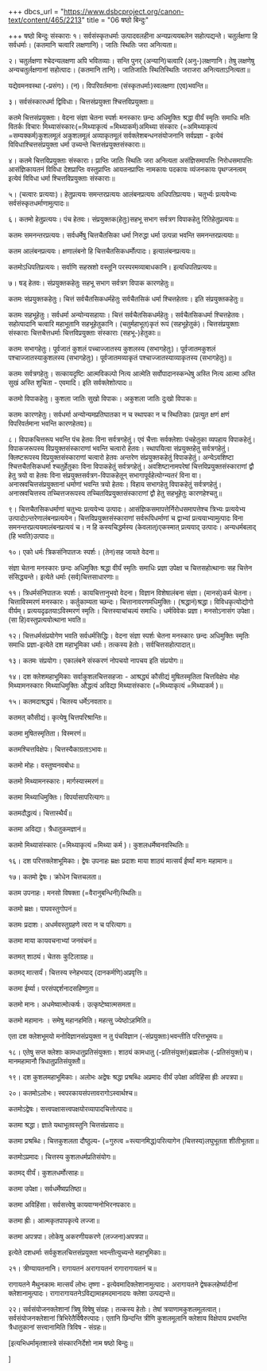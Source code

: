 +++
dbcs_url = "https://www.dsbcproject.org/canon-text/content/465/2213"
title = "06 षष्ठो बिन्दुः"

+++
षष्ठो बिन्दुः
संस्काराः
१। सर्वसंस्कृतधर्माः उत्पादवलहीना अन्यप्रत्ययबलेन सहोत्पद्यन्ते। चतुर्लक्षणा हि सर्वधर्माः। (कतमानि चत्वारि लक्षणानि)। जातिः स्थितिः जरा अनित्यता॥

२। चतुर्लक्षणा श्चेदन्यलक्षणा अपि भवितव्याः। सन्ति पुनर् (अन्यानि)चत्वारि (अनु-)लक्षणानि। तेषु लक्षणेषु अन्यचतुर्लक्षणानां सहोत्पादः। (कतमानि तानि)। जातिजातिः स्थितिस्थितिः जराजरा अनित्यताऽनित्यता॥

यद्येवमनवस्था (-प्रसंगः)। (न)। विपरिवर्तमानाः (संस्कृतधर्माः)स्वलक्षणा (एव)भवन्ति॥

३। सर्वसंस्कारधर्मा द्विविधाः। चित्तसंप्रयुक्ता श्चित्तविप्रयुक्ताः॥

कतमे चित्तसंप्रयुक्ताः। वेदना संज्ञा चेतना स्पर्शः मनस्कारः छन्दः अधिमुक्तिः श्रद्धा वीर्यं स्मृतिः समाधिः मतिः वितर्कः विचारः मिथ्यासंस्कारः(=मिथ्याकृत्यं =मिथ्याकर्म)अमिथ्या संस्कारः (=अमिथ्याकृत्यं =सम्यक्कर्म)कुशलमूलं अकुशलमूलं अव्याकृतमूलं सर्वक्लेशबन्धनसंयोजनानि सर्वप्रज्ञा - इत्येवं विविधाश्चित्तसंप्रयुक्ता धर्मा उच्यन्ते चित्तसंप्रयुक्तसंस्काराः॥

४। कतमे चित्तविप्रयुक्ताः संस्काराः। प्राप्तिः जातिः स्थितिः जरा अनित्यता असंज्ञिसमापत्तिः निरोधसमापत्तिः आसंज्ञिकायतनं विविधा देशप्राप्तिः वस्तुप्राप्तिः आयतनप्राप्तिः नामकायः पदकायः व्यंजनकायः पृथग्जनत्वम् इत्येवं विविधा धर्मा श्चित्तविप्रयुक्ताः संस्काराः॥

५। (चत्वारः प्रत्ययाः)। हेतुप्रत्ययः समन्तरप्रत्ययः आलंबनप्रत्ययः अधिपतिप्रत्ययः। चतुर्भ्यः प्रत्ययेभ्यः सर्वसंस्कृतधर्माणामुत्पादः॥

६। कतमो हेतुप्रत्ययः। पंच हेतवः। संप्रयुक्तक(हेतुः)सहभू सभाग सर्वत्रग विपाकहेतु रितिहेतुप्रत्ययः॥

कतमः समनन्तरप्रत्ययः। सर्वधर्मेषु चित्तचैतसिका धर्मा निरुद्धा धर्मा उत्पन्ना भवन्ति समनन्तरप्रत्ययाः॥

कतम आलंबनप्रत्ययः। क्षणालंबनो हि चित्तचैतसिकधर्मोत्पादः। इत्यालंबनप्रत्ययः॥

कतमोऽधिपतिप्रत्ययः। सर्वाणि सहस्रशो वस्तूनि परस्परमव्याबाधकानि। इत्यधिपतिप्रत्ययः॥

७। षड् हेतवः। संप्रयुक्तकहेतुः सहभू सभाग सर्वत्रग विपाक कारणहेतुः॥

कतमः संप्रयुक्तकहेतुः। चित्तं सर्वचैतसिकधर्महेतुः सर्वचैतसिकं धर्मा श्चित्तहेतवः। इति संप्रयुक्तकहेतुः॥

कतमः सहभूहेतुः। सर्वधर्मा अन्योन्यसहायाः। चित्तं सर्वचैतसिकधर्महेतुः। सर्वचैतसिकधर्मा श्चित्तहेतवः। सहोत्पादानि चत्वारि महाभूतानि सहभूहेतुकानि। (चतुर्महाभूत)कृतं रूपं (सहभूहेतुकं)। चित्तसंप्रयुक्ताः संस्काराः चित्तचैत्तधर्माः चित्तविप्रयुक्ताः संस्काराः (सहभू-)हेतुकाः॥

कतमः सभागहेतुः। पूर्वजातं कुशलं पच्चाज्जातस्य कुशलस्य (सभागहेतुः)। पूर्वजातमकुशलं पश्चाज्जातस्याकुशलस्य (सभागहेतुः)। पूर्वजातमव्याकृतं पश्चाज्जातस्याव्याकृतस्य (सभागहेतुः)॥

कतमः सर्वत्रगहेतुः। सत्कायदृष्टिः आत्मविकल्पो नित्य आत्मेति सर्वोपादानस्कन्धेषु अस्ति नित्य आत्मा अस्ति सुखं अस्ति शुचिता - एवमादि। इति सर्वक्लेशोत्पादः॥

कतमो विपाकहेतुः। कुशला जातिः सुखो विपाकः। अकुशला जातिः दुःखो विपाकः॥

कतमः कारणहेतुः। सर्वधर्मा अन्योन्यमप्रतिघातका न च स्थापका न च स्थितिकाः (प्रत्युत क्षणं क्षणं विपरिवर्तमाना भवन्ति कारणहेतवः)॥

८। विपाकचित्तरूप भवन्ति पंच हेतवः विना सर्वत्रगहेतुं। एवं चैत्ताः सर्वक्लेशाः पंचहेतुका व्यपहाय विपाकहेतुं। विपाकजरूपस्य विप्रयुक्तसंस्काराणां भवन्ति चत्वारो हेतवः। स्थापयित्वा संप्रयुक्तहेतु सर्वत्रगहेतुं। क्लिष्टरूपस्य विप्रयुक्तसंस्काराणां चत्वारो हेतवः अन्तरेण संप्रयुक्तकहेतुं विपाकहेतुं। अन्येऽवशिष्टा श्चित्तचैतसिकधर्मा श्चतुर्हेतुकाः विना विपाकहेतुं सर्वत्रगहेतुं। अवशिष्टानामपरेषां चित्तविप्रयुक्तसंस्काराणां द्वौ हेतु त्रयो वा हेतवः विना संप्रयुक्तसर्वत्रग-विपाकहेतून् सभागापूर्वहेत्योग्न्यतरं विना वा। अनास्रवचित्तसंप्रयुक्तानां धर्माणां भवन्ति त्रयो हेतवः। विहाय सभागहेतु विपाकहेतुं सर्वत्रगहेतुं। अनास्रवचित्तस्य तच्चित्तजरूपस्य तच्चितविप्रयुक्तसंस्काराणां द्वौ हेतु सहभूहेतुः कारणहेश्चतु॥

९। चित्तचैतसिकधर्माणां चतुभ्यः प्रत्ययेभ्य उत्पादः। आसंज्ञिकसमापत्तेर्निरोधसमापत्तेश्च त्रिभ्यः प्रत्ययेभ्य उत्पादोऽन्तरेणालंबनप्रत्ययेन। चित्तविप्रयुक्तसंस्काराणां सर्वरूपिधर्माणां च द्वाभ्यां प्रत्ययाभ्यामुत्पादः विना समनन्तरप्रत्ययमालंबनप्रत्ययं च। न हि कस्यचिद्धर्मस्य (केवलात्)एकस्मात् प्रत्ययाद् उत्पादः। अन्यधर्मबलाद् (हि भवति)उत्पादः॥

१०। एको धर्मः त्रिकसंनिपातजः स्पर्शः। (तेन)सह जायते वेदना॥

संज्ञा चेतना मनस्कारः छन्दः अधिमुक्तिः श्रद्धा वीर्यं स्मृतिः समाधिः प्रज्ञा उपेक्षा च चित्तसहोत्थानाः सह चित्तेन संसिद्ध्यन्ते। इत्येते धर्माः (सर्व)चित्तसाधारणाः॥

११। त्रिधर्मसंनिपातजः स्पर्शः। कायचित्तानुभवो वेदना। विज्ञान विशेषालंबना संज्ञा। (मानसं)कर्म चेतना। चित्ताविस्मरणं मनस्कारः। कर्तुकाम्यता च्छन्दः। चित्तानावरणमधिमुक्तिः। (श्रद्धानं)श्रद्धा। विविधकृत्योद्योगो वीर्यम्। प्रत्ययदृढतयाऽविस्मरणं स्मृतिः। चित्तस्याचांचल्यं समाधिः। धर्मविवेकः प्रज्ञा। मनसोऽनासंग उपेक्षा। (सा हि)वस्तुप्रत्ययोत्थाना भवति॥

१२। चित्तधर्मसंप्रयोगेण भवति सर्वधर्मसिद्धिः। वेदना संज्ञा स्पर्शः चेतना मनस्कारः छन्दः अधिमुक्तिः स्मृतिः समाधिः प्रज्ञा-इत्येते दश महाभूमिका धर्माः। तत्कस्य हेतोः। सर्वचित्तसहोत्पादात्॥

१३। कतमः संप्रयोगः। एकालंबने संस्करणं नोपचयो नापचय इति संप्रयोगः॥

१४। दश क्लेशमहाभूमिकाः सर्वाकुशलचित्तसहजाः - आश्रद्ध्यं कौसीद्यं मुषितस्मृतिता चित्तविक्षेपः मोहः मिथ्यामनस्कारः मिथ्याधिमुक्तिः औद्धत्यं अविद्या मिथ्यासंस्कारः (=मिथ्याकृत्यं =मिथ्याकर्म )॥

१५। कतमदाश्रद्ध्यं। चितस्य धर्मेऽनवतारः॥

कतमत् कौसीद्यं। कृत्येषु चित्तपरिश्रान्तिः॥

कतमा मुषितस्मृतिता। विस्मरणं॥

कतमश्चित्तविक्षेपः। चित्तस्यैकाग्रताऽभावः॥

कतमो मोहः। वस्तुष्वनवबोधः॥

कतमो मिथ्यामनस्कारः। मार्गस्यास्मरणं॥

कतमा मिथ्याधिमुक्तिः। विपर्यासापरित्यागः॥

कतमदौद्धत्यं। चित्तास्थैर्यं॥

कतमा अविद्या। त्रैधातुकमज्ञानं॥

कतमो मिथ्यासंस्कारः (=मिथ्याकृत्यं =मिथ्या कर्म )। कुशलधर्मेष्वनवस्थितिः॥

१६। दश परित्तक्लेशभूमिकाः। द्वेषः उपनाहः म्रक्षः प्रदाशः माया शाठ्यं मात्सर्यं ईर्ष्यां मानः महामानः॥

१७। कतमो द्वेषः। क्रोधेन चित्तचलता॥

कतम उपनाहः। मनसो विषक्ता (=वैरानुबन्धिनी)स्थितिः॥

कतमो म्रक्षः। पापवस्तुगोपनं॥

कतमः प्रदाशः। अधर्मवस्तुग्रहणे त्वरा न च परित्यागः॥

कतमा माया कायवचनाभ्यां जनवंचनं॥

कतमत् शाठ्यं। चेतसः कुटिलाग्रहः॥

कतमद् मात्सर्यं। चित्तस्य स्नेहभयाद् (दानकर्मणि)अप्रवृत्तिः॥

कतमा ईर्ष्या। परसंपद्दर्शनादसहिष्णुता॥

कतमो मानः। अधमेष्वात्मोत्कर्षः। उत्कृष्टेष्वात्मसमता॥

कतमो महामानः । समेषु महानहमिति। महत्सु ज्येष्ठोऽहमिति॥

एता दश क्लेशभूमयो मनोविज्ञानसंप्रयुक्ता न तु पंचविज्ञान (-संप्रयुक्ताः)भवन्तीति परित्तभूमयः॥

१८। एतेषु सप्त क्लेशाः कामधातुप्रतिसंयुक्ताः। शाठ्यं कामधातु (-प्रतिसंयुक्तं)ब्रह्मलोक (-प्रतिसंयुक्तं)च। मानमहामानौ त्रिधातुप्रतिसंयुक्तौ॥

१९। दश कुशलमहाभूमिकाः। अलोभः अद्वेषः श्रद्धा प्रश्रब्धिः अप्रमादः वीर्यं उपेक्षा अविहिंसा ह्रीः अपत्रपा॥

२०। कतमोऽलोभः। स्वपरकायसंपत्तावरागोऽस्वार्थश्च॥

कतमोऽद्वेषः। सत्त्वपक्षासत्त्वपक्षयोरव्यापादचित्तोत्पादः॥

कतमा श्रद्धा। ज्ञाते यथाभूतवस्तुनि चित्तसंप्रसादः॥

कतमा प्रश्रब्धिः। चित्तकुशलता दौष्ठुल्य- (=गुरुत्व =स्त्यानमिद्ध)परित्यागेन (चित्तस्य)लघुभूतता शीतीभूतता॥

कतमोऽप्रमादः। चित्तस्य कुशलधर्मप्रतिसंयोगः॥

कतमद् वीर्यं। कुशलधर्मोत्साहः॥

कतमा उपेक्षा। सर्वधर्मेष्वप्रतिष्ठा॥

कतमा अविहिंसा। सर्वसत्त्वेषु कायवाग्मनोभिरनपकारः॥

कतमा ह्रीः। आत्मकृतपापकृत्ये लज्जा॥

कतमा अपत्रपा। लोकेषु अकरणीयकरणे (लज्जना)अपत्रपा॥

इत्येते दशधर्माः सर्वकुशलचित्तसंप्रयुक्ता भवन्तीत्युच्यन्ते महाभूमिकाः॥

२१। त्रीण्यायतनानि। रागायतनं अरागायतनं रागारागायतनं च॥

रागायतने मैथुनकामः मात्सर्यं लोभः तृष्णा - इत्येवमादिक्लेशानामुत्पादः। अरागायतने द्वेषकलहेर्ष्यादीनां क्लेशानामुत्पादः। रागारागायतनेऽविद्यामाहमदमानादयः क्लेशा उत्पद्यन्ते॥

२२। सर्वसंयोजनक्लेशानां त्रिषु विषेषु संग्रहः। तत्कस्य हेतोः। तेषां त्रयाणामकुशलमूलत्वात्। सर्वसंयोजनक्लेशानां त्रिभिरेतैर्विषैरुत्पादः। एतानि छिन्दन्ति त्रीणि कुशलमूलानि क्लेशाय विक्षेपाय प्रभवन्ति त्रैधातुकानां सत्त्वानामिति त्रिविष - संग्रहः॥

[इत्यभिधर्मामृतशास्त्रे संस्कारनिर्देशो नाम षष्ठो बिन्दुः॥

]
